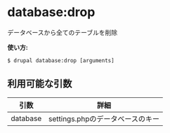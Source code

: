 # database:drop
データベースから全てのテーブルを削除

**使い方:**
```
$ drupal database:drop [arguments]
```

## 利用可能な引数
引数 | 詳細
---------|-------------
database | settings.phpのデータベースのキー
